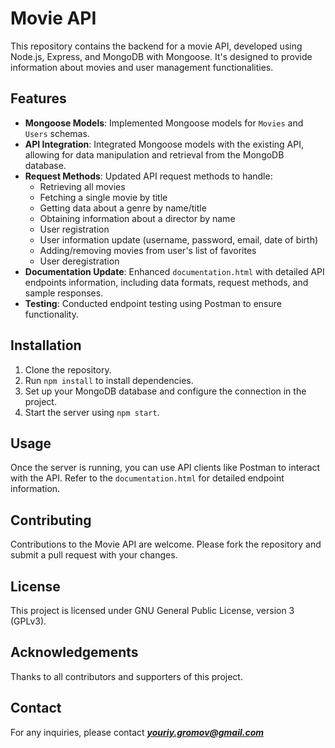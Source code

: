 # Movie API

This repository contains the backend for a movie API, developed using Node.js, Express, and MongoDB with Mongoose. It's designed to provide information about movies and user management functionalities.

## Features

- **Mongoose Models**: Implemented Mongoose models for `Movies` and `Users` schemas.
- **API Integration**: Integrated Mongoose models with the existing API, allowing for data manipulation and retrieval from the MongoDB database.
- **Request Methods**: Updated API request methods to handle:
  - Retrieving all movies
  - Fetching a single movie by title
  - Getting data about a genre by name/title
  - Obtaining information about a director by name
  - User registration
  - User information update (username, password, email, date of birth)
  - Adding/removing movies from user's list of favorites
  - User deregistration
- **Documentation Update**: Enhanced `documentation.html` with detailed API endpoints information, including data formats, request methods, and sample responses.
- **Testing**: Conducted endpoint testing using Postman to ensure functionality.

## Installation

1. Clone the repository.
2. Run `npm install` to install dependencies.
3. Set up your MongoDB database and configure the connection in the project.
4. Start the server using `npm start`.

## Usage

Once the server is running, you can use API clients like Postman to interact with the API. Refer to the `documentation.html` for detailed endpoint information.

## Contributing

Contributions to the Movie API are welcome. Please fork the repository and submit a pull request with your changes.

## License

This project is licensed under GNU General Public License, version 3 (GPLv3).

## Acknowledgements

Thanks to all contributors and supporters of this project.

## Contact

For any inquiries, please contact ***youriy.gromov@gmail.com***
